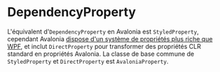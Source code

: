 # DependencyProperty

L'équivalent d'`DependencyProperty` en Avalonia est `StyledProperty`, cependant Avalonia [dispose d'un système de propriétés plus riche que WPF](../../guides/custom-controls/defining-properties), et inclut `DirectProperty` pour transformer des propriétés CLR standard en propriétés Avalonia. La classe de base commune de `StyledProperty` et `DirectProperty` est `AvaloniaProperty`.

<XpfAd/>